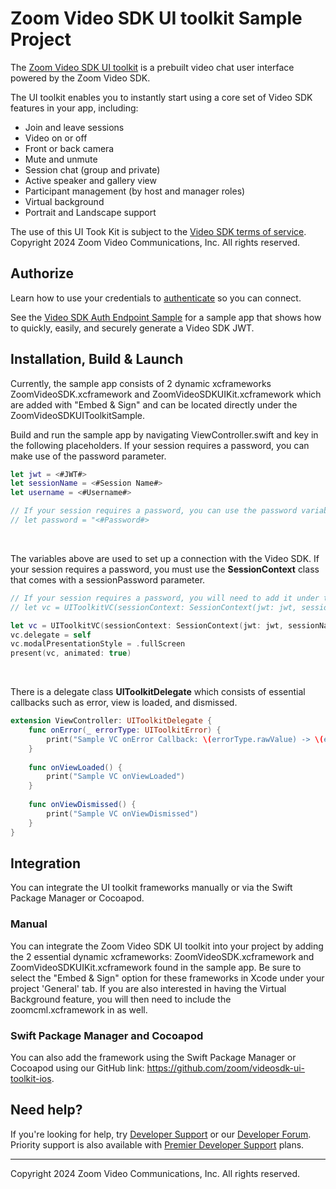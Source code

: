 # Zoom Video SDK UI toolkit Sample Project 

The [Zoom Video SDK UI toolkit](https://developers.zoom.us/docs/video-sdk/ios/ui-kit/) is a prebuilt video chat user interface powered by the Zoom Video SDK.

The UI toolkit enables you to instantly start using a core set of Video SDK features in your app, including:
- Join and leave sessions
- Video on or off
- Front or back camera
- Mute and unmute
- Session chat (group and private)
- Active speaker and gallery view
- Participant management (by host and manager roles)
- Virtual background
- Portrait and Landscape support

The use of this UI Took Kit is subject to the [Video SDK terms of service](https://explore.zoom.us/en/video-sdk-terms/). Copyright 2024 Zoom Video Communications, Inc. All rights reserved.

## Authorize

Learn how to use your credentials to [authenticate](https://developers.zoom.us/docs/video-sdk/auth/#generate-a-video-sdk-jwt) so you can connect.

See the [Video SDK Auth Endpoint Sample](https://github.com/zoom/videosdk-sample-signature-node.js) for a sample app that shows how to quickly, easily, and securely generate a Video SDK JWT.

## Installation, Build & Launch

Currently, the sample app consists of 2 dynamic xcframeworks ZoomVideoSDK.xcframework and ZoomVideoSDKUIKit.xcframework which are added with "Embed & Sign" and can be located directly under the ZoomVideoSDKUIToolkitSample. 

Build and run the sample app by navigating ViewController.swift and key in the following placeholders. If your session requires a password, you can make use of the password parameter.

```Swift
let jwt = <#JWT#>
let sessionName = <#Session Name#>
let username = <#Username#>

// If your session requires a password, you can use the password variable here as well.
// let password = "<#Password#>
```

<br>

The variables above are used to set up a connection with the Video SDK. If your session requires a password, you must use the **SessionContext** class that comes with a sessionPassword parameter.

```Swift
// If your session requires a password, you will need to add it under the sessionPassword parameter under SessionContext.
// let vc = UIToolkitVC(sessionContext: SessionContext(jwt: jwt, sessionName: sessionName, sessionPassword: password, username: username))

let vc = UIToolkitVC(sessionContext: SessionContext(jwt: jwt, sessionName: sessionName, username: username))
vc.delegate = self
vc.modalPresentationStyle = .fullScreen
present(vc, animated: true)
```

<br>

There is a delegate class **UIToolkitDelegate** which consists of essential callbacks such as error, view is loaded, and dismissed.

```Swift
extension ViewController: UIToolkitDelegate {
    func onError(_ errorType: UIToolkitError) {
        print("Sample VC onError Callback: \(errorType.rawValue) -> \(errorType.description)")
    }
    
    func onViewLoaded() {
        print("Sample VC onViewLoaded")
    }
    
    func onViewDismissed() {
        print("Sample VC onViewDismissed")
    }
}
```

## Integration

You can integrate the UI toolkit frameworks manually or via the Swift Package Manager or Cocoapod.

### Manual

You can integrate the Zoom Video SDK UI toolkit into your project by adding the 2 essential dynamic xcframeworks: ZoomVideoSDK.xcframework and ZoomVideoSDKUIKit.xcframework found in the sample app. Be sure to select the "Embed & Sign" option for these frameworks in Xcode under your project 'General' tab. If you are also interested in having the Virtual Background feature, you will then need to include the zoomcml.xcframework in as well.

### Swift Package Manager and Cocoapod

You can also add the framework using the Swift Package Manager or Cocoapod using our GitHub link: https://github.com/zoom/videosdk-ui-toolkit-ios.

## Need help?

If you're looking for help, try [Developer Support](https://devsupport.zoom.us/hc/en-us) or our [Developer Forum](https://devforum.zoom.us/). Priority support is also available with [Premier Developer Support](https://explore.zoom.us/docs/en-us/developer-support-plans.html) plans.

---

Copyright 2024 Zoom Video Communications, Inc. All rights reserved.
